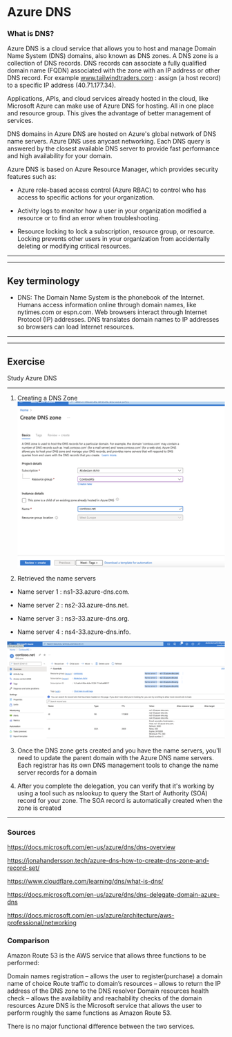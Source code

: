 # Azure DNS 

### What is DNS?


Azure DNS is a cloud service that allows you to host and manage Domain Name System (DNS) domains, also known as DNS zones. A DNS zone is a collection of DNS records. DNS records can associate a fully qualified domain name (FQDN) associated with the zone with an IP address or other DNS record. For example www.tailwindtraders.com : assign (a host record) to a specific IP address (40.71.177.34).

Applications, APIs, and cloud services already hosted in the cloud, like Microsoft Azure can make use of Azure DNS for hosting. All in one place and resource group. This gives the advantage of better management of services. 

DNS domains in Azure DNS are hosted on Azure's global network of DNS name servers. Azure DNS uses anycast networking. Each DNS query is answered by the closest available DNS server to provide fast performance and high availability for your domain.




Azure DNS is based on Azure Resource Manager, which provides security features such as:

 - Azure role-based access control (Azure RBAC) to control who has access to specific actions for your organization.

 - Activity logs to monitor how a user in your organization modified a resource or to find an error when troubleshooting.

 - Resource locking to lock a subscription, resource group, or resource. Locking prevents other users in your organization from accidentally deleting or modifying critical resources.

---
---

## Key terminology

 - DNS: The Domain Name System is the phonebook of the Internet. Humans access information online through domain names, like nytimes.com or espn.com. Web browsers interact through Internet Protocol (IP) addresses. DNS translates domain names to IP addresses so browsers can load Internet resources.


---
---

## Exercise

Study Azure DNS

---

1. Creating a DNS Zone
![screenshot](../00_includes/azureweek2/az0133.png)

2. Retrieved the name servers

- Name server 1
:
ns1-33.azure-dns.com.

- Name server 2
:
ns2-33.azure-dns.net.

 - Name server 3
:
ns3-33.azure-dns.org.

 - Name server 4
:
ns4-33.azure-dns.info.

![screenshot](../00_includes/azureweek2/az01333.png)


3. Once the DNS zone gets created and you have the name servers, you'll need to update the parent domain with the Azure DNS name servers. Each registrar has its own DNS management tools to change the name server records for a domain


4. After you complete the delegation, you can verify that it's working by using a tool such as nslookup to query the Start of Authority (SOA) record for your zone. The SOA record is automatically created when the zone is created
---

### Sources

https://docs.microsoft.com/en-us/azure/dns/dns-overview

https://jonahandersson.tech/azure-dns-how-to-create-dns-zone-and-record-set/

https://www.cloudflare.com/learning/dns/what-is-dns/

https://docs.microsoft.com/en-us/azure/dns/dns-delegate-domain-azure-dns

 https://docs.microsoft.com/en-us/azure/architecture/aws-professional/networking

### Comparison


Amazon Route 53 is the AWS service that allows three functions to be performed:

Domain names registration – allows the user to register(purchase) a domain name of choice
Route traffic to domain’s resources – allows to return the IP address of the DNS zone to the DNS resolver
Domain resources health check – allows the availability and reachability checks of the domain resources
Azure DNS is the Microsoft service that allows the user to perform roughly the same functions as Amazon Route 53.

There is no major functional difference between the two services.